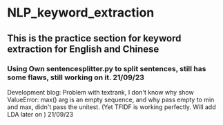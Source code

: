 # NLP_keyword_extraction
## This is the practice section for keyword extraction for English and Chinese
### Using Own sentencesplitter.py to split sentences, still has some flaws, still working on it. 21/09/23



Development blog:
Problem with textrank, I don't know why show ValueError: max() arg is an empty sequence, and why pass empty to min and max, didn't pass the unitest. (Yet TFIDF is working perfectly. Will add LDA later on ) 21/09/23

